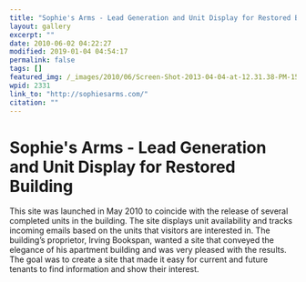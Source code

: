 ```yaml
---
title: "Sophie's Arms - Lead Generation and Unit Display for Restored Building"
layout: gallery
excerpt: ""
date: 2010-06-02 04:22:27
modified: 2019-01-04 04:54:17
permalink: false
tags: []
featured_img: /_images/2010/06/Screen-Shot-2013-04-04-at-12.31.38-PM-150x150.png
wpid: 2331
link_to: "http://sophiesarms.com/"
citation: ""
---
```


# Sophie's Arms - Lead Generation and Unit Display for Restored Building

This site was launched in May 2010 to coincide with the release of several completed units in the building. The site displays unit availability and tracks incoming emails based on the units that visitors are interested in. The building’s proprietor, Irving Bookspan, wanted a site that conveyed the elegance of his apartment building and was very pleased with the results. The goal was to create a site that made it easy for current and future tenants to find information and show their interest.
